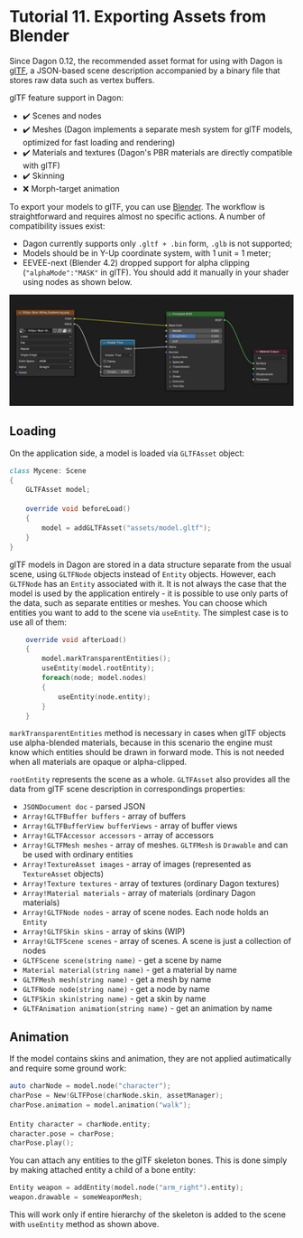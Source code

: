 # Tutorial 11. Exporting Assets from Blender

Since Dagon 0.12, the recommended asset format for using with Dagon is [glTF](https://www.khronos.org/gltf/), a JSON-based scene description accompanied by a binary file that stores raw data such as vertex buffers.

glTF feature support in Dagon:
* ✔️ Scenes and nodes
* ✔️ Meshes (Dagon implements a separate mesh system for glTF models, optimized for fast loading and rendering)
* ✔️ Materials and textures (Dagon's PBR materials are directly compatible with glTF)
* ✔️ Skinning
* ❌ Morph-target animation

To export your models to glTF, you can use [Blender](https://blender.org/). The workflow is straightforward and requires almost no specific actions. A number of compatibility issues exist:
* Dagon currently supports only `.gltf + .bin` form, `.glb` is not supported;
* Models should be in Y-Up coordinate system, with 1 unit = 1 meter;
* EEVEE-next (Blender 4.2) dropped support for alpha clipping (`"alphaMode":"MASK"` in glTF). You should add it manually in your shader using nodes as shown below.

![](https://github.com/gecko0307/dagon/blob/master/doc/tutorials/images/blender_alpha_clipping.jpg?raw=true)

## Loading

On the application side, a model is loaded via `GLTFAsset` object:

```d
class Mycene: Scene
{
    GLTFAsset model;

    override void beforeLoad()
    {
        model = addGLTFAsset("assets/model.gltf");
    }
}
```

glTF models in Dagon are stored in a data structure separate from the usual scene, using `GLTFNode` objects instead of `Entity` objects. However, each `GLTFNode` has an `Entity` associated with it. It is not always the case that the model is used by the application entirely - it is possible to use only parts of the data, such as separate entities or meshes. You can choose which entities you want to add to the scene via `useEntity`. The simplest case is to use all of them:

```d
    override void afterLoad()
    {
        model.markTransparentEntities();
        useEntity(model.rootEntity);
        foreach(node; model.nodes)
        {
            useEntity(node.entity);
        }
    }
```

`markTransparentEntities` method is necessary in cases when glTF objects use alpha-blended materials, because in this scenario the engine must know which entities should be drawn in forward mode. This is not needed when all materials are opaque or alpha-clipped.

`rootEntity` represents the scene as a whole. `GLTFAsset` also provides all the data from glTF scene description in correspondings properties:

* `JSONDocument doc` - parsed JSON
* `Array!GLTFBuffer buffers` - array of buffers
* `Array!GLTFBufferView bufferViews` - array of buffer views
* `Array!GLTFAccessor accessors` - array of accessors
* `Array!GLTFMesh meshes` - array of meshes. `GLTFMesh` is `Drawable` and can be used with ordinary entities
* `Array!TextureAsset images` - array of images (represented as `TextureAsset` objects)
* `Array!Texture textures` - array of textures (ordinary Dagon textures)
* `Array!Material materials` - array of materials (ordinary Dagon materials)
* `Array!GLTFNode nodes` - array of scene nodes. Each node holds an `Entity`
* `Array!GLTFSkin skins` - array of skins (WIP) 
* `Array!GLTFScene scenes` - array of scenes. A scene is just a collection of nodes
* `GLTFScene scene(string name)` - get a scene by name
* `Material material(string name)` - get a material by name
* `GLTFMesh mesh(string name)` - get a mesh by name
* `GLTFNode node(string name)` - get a node by name
* `GLTFSkin skin(string name)` - get a skin by name
* `GLTFAnimation animation(string name)` - get an animation by name

## Animation

If the model contains skins and animation, they are not applied autimatically and require some ground work:

```d
auto charNode = model.node("character");
charPose = New!GLTFPose(charNode.skin, assetManager);
charPose.animation = model.animation("walk");

Entity character = charNode.entity;
character.pose = charPose;
charPose.play();
```

You can attach any entities to the glTF skeleton bones. This is done simply by making attached entity a child of a bone entity:

```d
Entity weapon = addEntity(model.node("arm_right").entity);
weapon.drawable = someWeaponMesh;
```

This will work only if entire hierarchy of the skeleton is added to the scene with `useEntity` method as shown above.
